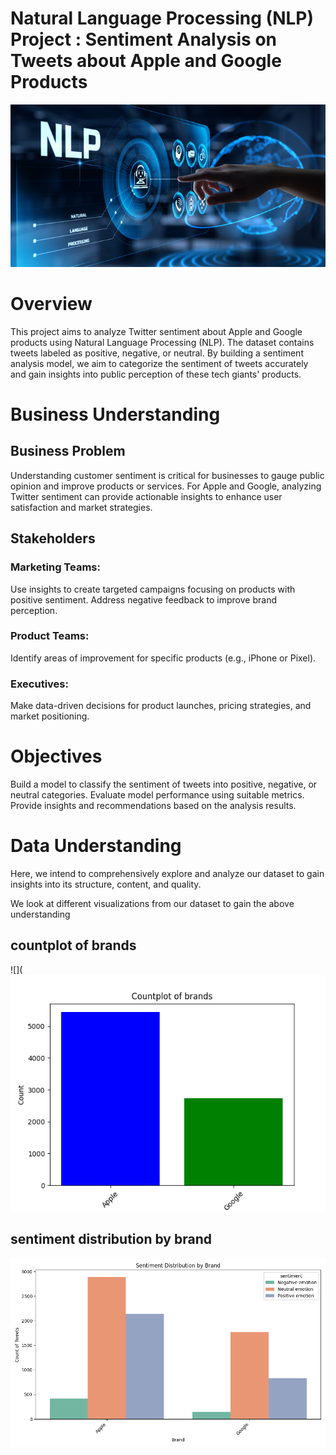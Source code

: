 # Natural Language Processing (NLP) Project : Sentiment Analysis on Tweets about Apple and Google Products

![](https://github.com/mwangikelvin201/GROUP7-Phase4/blob/16fa23d6bb000927274868998d8dd1be3f3de10e/360_F_411509944_NHQwlYfg1td6fBQyyHLdlfltmlv8cmAp.jpg)
# Overview
This project aims to analyze Twitter sentiment about Apple and Google products using Natural Language Processing (NLP). The dataset contains tweets labeled as positive, negative, or neutral. By building a sentiment analysis model, we aim to categorize the sentiment of tweets accurately and gain insights into public perception of these tech giants' products.

# Business Understanding
## Business Problem
Understanding customer sentiment is critical for businesses to gauge public opinion and improve products or services. For Apple and Google, analyzing Twitter sentiment can provide actionable insights to enhance user satisfaction and market strategies.

## Stakeholders
### Marketing Teams:
Use insights to create targeted campaigns focusing on products with positive sentiment.
Address negative feedback to improve brand perception.

### Product Teams:
Identify areas of improvement for specific products (e.g., iPhone or Pixel).

### Executives:
Make data-driven decisions for product launches, pricing strategies, and market positioning.

# Objectives
Build a model to classify the sentiment of tweets into positive, negative, or neutral categories.
Evaluate model performance using suitable metrics.
Provide insights and recommendations based on the analysis results.

# Data Understanding
Here, we intend to comprehensively explore and analyze our dataset to gain insights into its structure, content, and quality.

We look at different visualizations from our dataset to gain the above understanding
## countplot of brands
![](![image](https://github.com/mwangikelvin201/GROUP7-Phase4/blob/bacd04822f2cfec71164e8e21de7fce784d7f4a8/image2.png)

## sentiment distribution by brand 
![](https://github.com/mwangikelvin201/GROUP7-Phase4/blob/bacd04822f2cfec71164e8e21de7fce784d7f4a8/image3.png)




